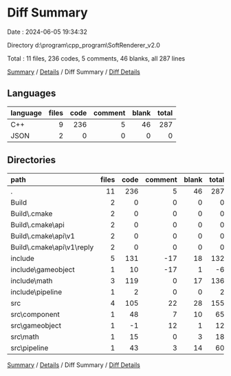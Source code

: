 # Diff Summary

Date : 2024-06-05 19:34:32

Directory d:\\program\\cpp_program\\SoftRenderer_v2.0

Total : 11 files,  236 codes, 5 comments, 46 blanks, all 287 lines

[Summary](results.md) / [Details](details.md) / Diff Summary / [Diff Details](diff-details.md)

## Languages
| language | files | code | comment | blank | total |
| :--- | ---: | ---: | ---: | ---: | ---: |
| C++ | 9 | 236 | 5 | 46 | 287 |
| JSON | 2 | 0 | 0 | 0 | 0 |

## Directories
| path | files | code | comment | blank | total |
| :--- | ---: | ---: | ---: | ---: | ---: |
| . | 11 | 236 | 5 | 46 | 287 |
| Build | 2 | 0 | 0 | 0 | 0 |
| Build\\.cmake | 2 | 0 | 0 | 0 | 0 |
| Build\\.cmake\\api | 2 | 0 | 0 | 0 | 0 |
| Build\\.cmake\\api\\v1 | 2 | 0 | 0 | 0 | 0 |
| Build\\.cmake\\api\\v1\\reply | 2 | 0 | 0 | 0 | 0 |
| include | 5 | 131 | -17 | 18 | 132 |
| include\\gameobject | 1 | 10 | -17 | 1 | -6 |
| include\\math | 3 | 119 | 0 | 17 | 136 |
| include\\pipeline | 1 | 2 | 0 | 0 | 2 |
| src | 4 | 105 | 22 | 28 | 155 |
| src\\component | 1 | 48 | 7 | 10 | 65 |
| src\\gameobject | 1 | -1 | 12 | 1 | 12 |
| src\\math | 1 | 15 | 0 | 3 | 18 |
| src\\pipeline | 1 | 43 | 3 | 14 | 60 |

[Summary](results.md) / [Details](details.md) / Diff Summary / [Diff Details](diff-details.md)